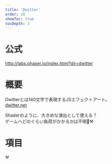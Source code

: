 ```yaml
---
title: 'Dwitter'
order: 20
showToc: true
tocDepth: 3
---
```


# 公式

http://labs.phaser.io/index.html?dir=dwitter

# 概要
Dwitterとは140文字で表現するJSエフェクトアート。  
[dwitter.net](https://www.dwitter.net/)  

Shaderのように、大きめな演出として使える？  
ゲームへどのぐらい負荷がかかるかは不明🤔:hammer_and_pick:

# 項目
:hammer_and_pick: